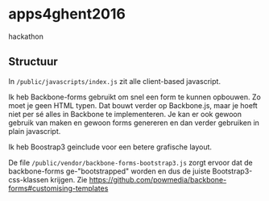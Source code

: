 # apps4ghent2016
hackathon


## Structuur


In `/public/javascripts/index.js` zit alle client-based javascript. 

Ik heb Backbone-forms gebruikt om snel een form te kunnen opbouwen. Zo moet je geen HTML typen. Dat bouwt verder op Backbone.js, maar je hoeft niet per sé alles in Backbone te implementeren. Je kan er ook gewoon gebruik van maken en gewoon forms genereren en dan verder gebruiken in plain javascript.

Ik heb Boostrap3 geinclude voor een betere grafische layout.

De file `/public/vendor/backbone-forms-bootstrap3.js` zorgt ervoor dat de backbone-forms ge-"bootstrapped" worden en dus de juiste Bootstrap3-css-klassen krijgen. Zie https://github.com/powmedia/backbone-forms#customising-templates


